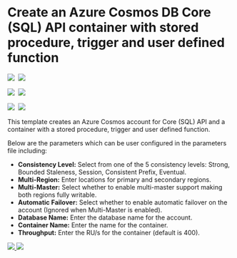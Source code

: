 # Create an Azure Cosmos DB Core (SQL) API container with stored procedure, trigger and user defined function

<IMG SRC="https://azurequickstartsservice.blob.core.windows.net/badges/101-cosmosdb-sql-container-sprocs/PublicLastTestDate.svg" />&nbsp;
<IMG SRC="https://azurequickstartsservice.blob.core.windows.net/badges/101-cosmosdb-sql-container-sprocs/PublicDeployment.svg" />&nbsp;

<IMG SRC="https://azurequickstartsservice.blob.core.windows.net/badges/101-cosmosdb-sql-container-sprocs/FairfaxLastTestDate.svg" />&nbsp;
<IMG SRC="https://azurequickstartsservice.blob.core.windows.net/badges/101-cosmosdb-sql-container-sprocs/FairfaxDeployment.svg" />&nbsp;

<IMG SRC="https://azurequickstartsservice.blob.core.windows.net/badges/101-cosmosdb-sql-container-sprocs/BestPracticeResult.svg" />&nbsp;
<IMG SRC="https://azurequickstartsservice.blob.core.windows.net/badges/101-cosmosdb-sql-container-sprocs/CredScanResult.svg" />&nbsp;

This template creates an Azure Cosmos account for Core (SQL) API and a container with a stored procedure, trigger and user defined function.

Below are the parameters which can be user configured in the parameters file including:

- **Consistency Level:** Select from one of the 5 consistency levels: Strong, Bounded Staleness, Session, Consistent Prefix, Eventual.
- **Multi-Region:** Enter locations for primary and secondary regions.
- **Multi-Master:** Select whether to enable multi-master support making both regions fully writable.
- **Automatic Failover:** Select whether to enable automatic failover on the account (Ignored when Multi-Master is enabled).
- **Database Name:** Enter the database name for the account.
- **Container Name:** Enter the name for the container.
- **Throughput:** Enter the RU/s for the container (default is 400).

<a href="https://portal.azure.com/#create/Microsoft.Template/uri/https%3A%2F%2Fraw.githubusercontent.com%2FAzure%2Fazure-quickstart-templates%2Fmaster%2F101-cosmosdb-sql-container-sprocs%2Fazuredeploy.json" target="_blank">
    <img src="http://azuredeploy.net/deploybutton.png"/>
</a>
<a href="http://armviz.io/#/?load=https%3A%2F%2Fraw.githubusercontent.com%2FAzure%2Fazure-quickstart-templates%2Fmaster%2F101-cosmosdb-sql-container-sprocs%2Fazuredeploy.json" target="_blank">
    <img src="http://armviz.io/visualizebutton.png"/>
</a>
